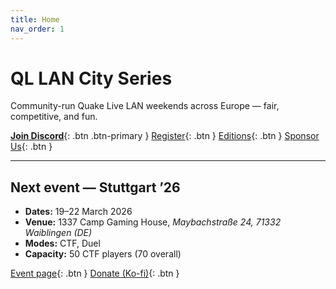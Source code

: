 ```yaml
---
title: Home
nav_order: 1
---
```

# QL LAN City Series

Community-run Quake Live LAN weekends across Europe — fair, competitive, and fun.

[**Join Discord**](https://discord.gg/u8Ttp8frqU){: .btn .btn-primary }
[Register](register.html){: .btn }
[Editions](editions.html){: .btn }
[Sponsor Us](sponsors.html#become-a-sponsor){: .btn }

---
## Next event — Stuttgart ’26
- **Dates:** 19–22 March 2026
- **Venue:** 1337 Camp Gaming House, *Maybachstraße 24, 71332 Waiblingen (DE)*
- **Modes:** CTF, Duel
- **Capacity:** 50 CTF players (70 overall)

[Event page](stuttgart-2026.html){: .btn }
[Donate (Ko-fi)](https://ko-fi.com/lanst2025){: .btn }

